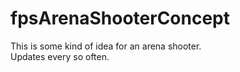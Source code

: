 # fpsArenaShooterConcept
This is some kind of idea for an arena shooter.</br>
Updates every so often.
